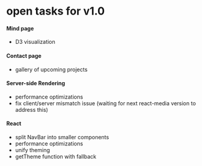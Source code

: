 # open tasks for v1.0
#### Mind page
- D3 visualization

#### Contact page
- gallery of upcoming projects

#### Server-side Rendering
- performance optimizations
- fix client/server mismatch issue (waiting for next react-media version to address this)

#### React
- split NavBar into smaller components
- performance optimizations
- unify theming
- getTheme function with fallback
